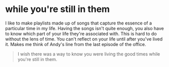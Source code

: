# while you're still in them

I like to make playlists made up of songs that capture the essence of a particular time in my life.
Having the songs isn't quite enough, you also have to know which part of your life they're associated with.
This is hard to do without the lens of time. You can't reflect on your life until after you've lived it.
Makes me think of Andy's line from the last episode of the office.

> I wish there was a way to know you were living the good times while you're still in them.